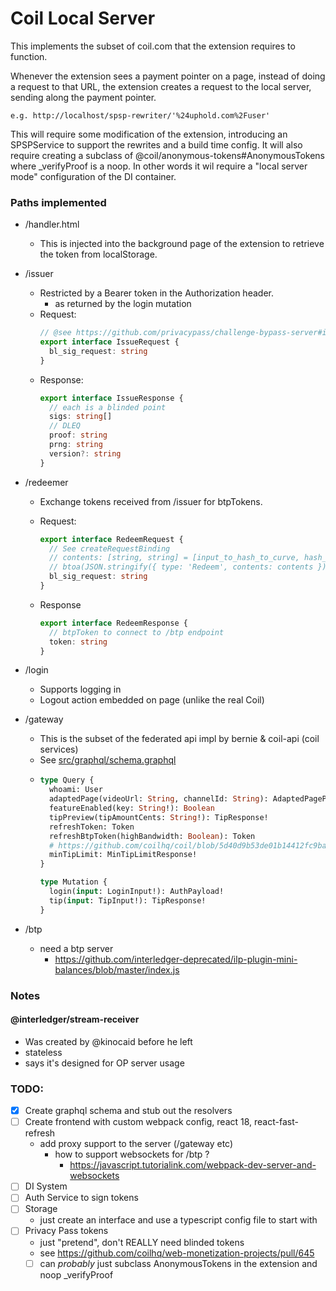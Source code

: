 # Coil Local Server

This implements the subset of coil.com that the extension requires to function.

Whenever the extension sees a payment pointer on a page, instead of doing a
request to that URL, the extension creates a request to the local server,
sending along the payment pointer.

    e.g. http://localhost/spsp-rewriter/'%24uphold.com%2Fuser'

This will require some modification of the extension, introducing an SPSPService
to support the rewrites and a build time config. It will also require creating
a subclass of @coil/anonymous-tokens#AnonymousTokens where \_verifyProof is a
noop. In other words it wil require a "local server mode" configuration of the
DI container.

### Paths implemented

- /handler.html

  - This is injected into the background page of the extension to retrieve
    the token from localStorage.

- /issuer

  - Restricted by a Bearer token in the Authorization header.
    - as returned by the login mutation
  - Request:
    ```typescript
    // @see https://github.com/privacypass/challenge-bypass-server#issuance-request
    export interface IssueRequest {
      bl_sig_request: string
    }
    ```
  - Response:
    ```typescript
    export interface IssueResponse {
      // each is a blinded point
      sigs: string[]
      // DLEQ
      proof: string
      prng: string
      version?: string
    }
    ```

- /redeemer

  - Exchange tokens received from /issuer for btpTokens.
  - Request:

    ```typescript
    export interface RedeemRequest {
      // See createRequestBinding
      // contents: [string, string] = [input_to_hash_to_curve, hash_request_binding]
      // btoa(JSON.stringify({ type: 'Redeem', contents: contents }))
      bl_sig_request: string
    }
    ```

  - Response
    ```typescript
    export interface RedeemResponse {
      // btpToken to connect to /btp endpoint
      token: string
    }
    ```

- /login

  - Supports logging in
  - Logout action embedded on page (unlike the real Coil)

- /gateway

  - This is the subset of the federated api impl by bernie & coil-api (coil services)
  - See [src/graphql/schema.graphql](src/graphql/schema.graphql)
  - ```graphql
    type Query {
      whoami: User
      adaptedPage(videoUrl: String, channelId: String): AdaptedPagePayload
      featureEnabled(key: String!): Boolean
      tipPreview(tipAmountCents: String!): TipResponse!
      refreshToken: Token
      refreshBtpToken(highBandwidth: Boolean): Token
      # https://github.com/coilhq/coil/blob/5d40d9b53de01b14412fc9babbdb131bfd3fac7f/services/bernie/src/schema.graphql#L6
      minTipLimit: MinTipLimitResponse!
    }

    type Mutation {
      login(input: LoginInput!): AuthPayload!
      tip(input: TipInput!): TipResponse!
    }
    ```

- /btp

  - need a btp server
    - https://github.com/interledger-deprecated/ilp-plugin-mini-balances/blob/master/index.js

### Notes

#### @interledger/stream-receiver

- Was created by @kinocaid before he left
- stateless
- says it's designed for OP server usage

### TODO:

- [x] Create graphql schema and stub out the resolvers
- [ ] Create frontend with custom webpack config, react 18, react-fast-refresh
  - add proxy support to the server (/gateway etc)
    - how to support websockets for /btp ?
      - https://javascript.tutorialink.com/webpack-dev-server-and-websockets
- [ ] DI System
- [ ] Auth Service to sign tokens
- [ ] Storage
  - just create an interface and use a typescript config file to start with
- [ ] Privacy Pass tokens
  - just "pretend", don't REALLY need blinded tokens
  - see https://github.com/coilhq/web-monetization-projects/pull/645
  - [ ] can _probably_ just subclass AnonymousTokens in the extension and noop \_verifyProof
